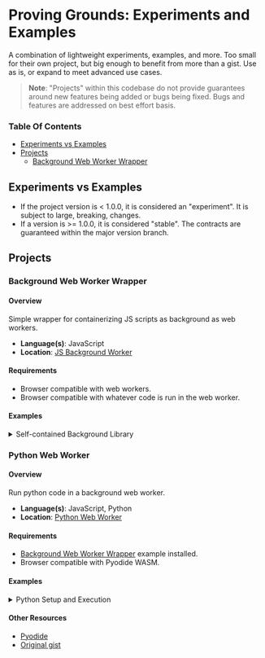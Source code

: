 # Proving Grounds: Experiments and Examples

A combination of lightweight experiments, examples, and more. Too small for their own project,
but big enough to benefit from more than a gist. Use as is, or expand to meet advanced use cases.

> **Note**: "Projects" within this codebase do not provide guarantees around new features being added
or bugs being fixed. Bugs and features are addressed on best effort basis.

### Table Of Contents

- [Experiments vs Examples](#experiments-vs-examples)  
- [Projects](#projects)
  - [Background Web Worker Wrapper](#background-web-worker-wrapper)

## Experiments vs Examples

- If the project version is < 1.0.0, it is considered an "experiment". It is subject to large, breaking, changes.
- If a version is >= 1.0.0, it is considered "stable". The contracts are guaranteed within the major version branch.


## Projects

### Background Web Worker Wrapper

#### Overview

Simple wrapper for containerizing JS scripts as background as web workers.
- **Language(s)**: JavaScript
- **Location**: [JS Background Worker](js_background_worker)

#### Requirements
- Browser compatible with web workers.
- Browser compatible with whatever code is run in the web worker.

#### Examples

<details>
<summary>Self-contained Background Library</summary>

1. Create a script that:
   - If loaded as a module by the window, creates a worker with: `new BackgroundWorker(import.meta.url);`
   - Or if loaded in a web worker, starts up the runtime event handling with `self.onmessage = async event => self.postMessage(await runtime.run(event.data));`
2. Has a worker runtime subclass of `BackgroundWorkerRuntime` with the available methods to run.

**myscript.mjs**
```javascript
import {BackgroundWorker, BackgroundWorkerRuntime} from "./background.mjs";

let worker = null;

async function bgRun(count) {
    if (!worker) {
        worker = new BackgroundWorker(import.meta.url);
    }
    const total = document.getElementById("total");
    const result = await worker.run("expensive", {count});
    total.innerHTML = result.result;
}

export class Runtime extends BackgroundWorkerRuntime {
    async expensive({count = 10} = {}) {
        console.log(`Starting cumulative count to ${count} in background`)
        let total = 0;
        for (let i = 0; i < count; i++) {
            total += i;
        }
        console.log(`Finished cumulative count to ${count} in background`)
        return total;
    }
}

if (typeof window !== "undefined") {
    window.bgRun = bgRun
} else if (typeof WorkerGlobalScope !== "undefined" && self instanceof WorkerGlobalScope) {
    const runtime = new Runtime();
    self.onmessage = async event => self.postMessage(await runtime.run(event.data));
}
```

**index.html**:
```html
<!DOCTYPE html>
<html lang="en">
<head>
    <meta http-equiv="Content-Type" content="text/html; charset=UTF-8">
    <script src="/background.mjs" type="module"></script>
    <script src="/myscript.mjs" type="module"></script>
</head>
<body>
<button onclick="bgRun(1000000000)">Cumulative Count to 1 Billion</button>
<br/>
<div id="total"></div>
</body>
</html>
```

</details>


### Python Web Worker

#### Overview

Run python code in a background web worker.
- **Language(s)**: JavaScript, Python
- **Location**: [Python Web Worker](py_web_worker)

#### Requirements
- [Background Web Worker Wrapper](#background-web-worker-wrapper) example installed.
- Browser compatible with Pyodide WASM.

#### Examples

<details>
<summary>Python Setup and Execution</summary>

**myscript.mjs**
```javascript
import * as Python from "./python.mjs";

async function main() {
    Python.init();
    const result = await Python.execute(`
    import sys
    print('Initialized Python:', sys.version)
    sys.version
    `);
    const msg = document.getElementById("msg");
    msg.innerHTML = `Initialized Python: ${result.result}`;
}

await main();
```

**index.html**:
```html
<!DOCTYPE html>
<html lang="en">
<head>
    <meta http-equiv="Content-Type" content="text/html; charset=UTF-8">
    <script src="/background.mjs" type="module"></script>
    <script src="/experiments.mjs" type="module"></script>
</head>
<body>
<div id="msg"></div>
</body>
</html>
```

</details>

#### Other Resources

- [Pyodide](https://pyodide.org/)
- [Original gist](https://gist.github.com/dfrtz/0cd04ab201677f390c09fd952d15df00)
